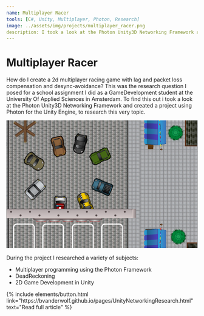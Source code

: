 ```yaml
---
name: Multiplayer Racer
tools: [C#, Unity, Multiplayer, Photon, Research]
image: ../assets/img/projects/multiplayer_racer.png
description: I took a look at the Photon Unity3D Networking Framework and created a project using Photon for the Unity Engine, to research lag and packet loss compensation and desync-avoidance.
---
```


# Multiplayer Racer

How do I create a 2d multiplayer racing game with lag and packet loss compensation and desync-avoidance? This was the research question I posed for a school assignment I did as a GameDevelopment student at the University Of Applied Sciences in Amsterdam. To find this out i took a look at the Photon Unity3D Networking Framework and created a project using Photon for the Unity Engine, to research this very topic.

![screenshot](../assets/img/projects/multiplayer_racer.png)

During the project I researched a variety of subjects:
- Multiplayer programming using the Photon Framework
- DeadReckoning
- 2D Game Development in Unity

<p class="text-center">
{% include elements/button.html link="https://bvanderwolf.github.io/pages/UnityNetworkingResearch.html" text="Read full article" %}
</p>